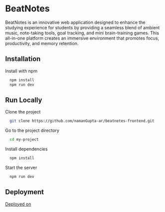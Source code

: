 
# BeatNotes

BeatNotes is an innovative web application designed to enhance the studying experience for students by providing a seamless blend of ambient music, note-taking tools, goal tracking, and mini brain-training games. This all-in-one platform creates an immersive environment that promotes focus, productivity, and memory retention.


## Installation

Install with npm

```bash
  npm install
  npm run dev
```
    
## Run Locally

Clone the project

```bash
  git clone https://github.com/namanGupta-ar/beatnotes-frontend.git
```

Go to the project directory

```bash
  cd my-project
```

Install dependencies

```bash
  npm install
```

Start the server

```bash
  npm run dev
```


## Deployment

[Deployed on](https://glittering-pavlova-20bf5b.netlify.app/)


